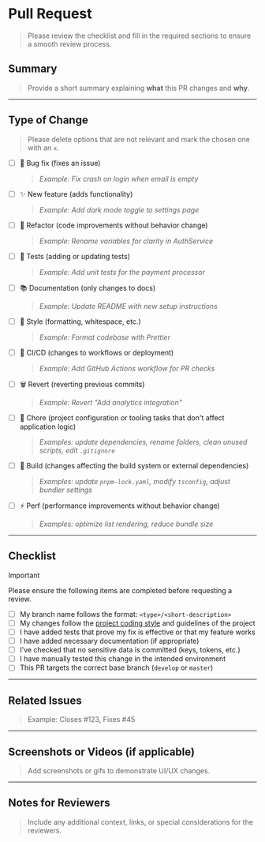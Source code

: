 # Pull Request

> Please review the checklist and fill in the required sections to ensure a smooth review process.

## Summary

> Provide a short summary explaining **what** this PR changes and **why**.

---

## Type of Change

> Please delete options that are not relevant and mark the chosen one with an `x`.

- [ ] 🐛 Bug fix (fixes an issue)  
  > _Example: Fix crash on login when email is empty_
- [ ] ✨ New feature (adds functionality)  
  > _Example: Add dark mode toggle to settings page_
- [ ] 🔧 Refactor (code improvements without behavior change)  
  > _Example: Rename variables for clarity in AuthService_
- [ ] 🧪 Tests (adding or updating tests)  
  > _Example: Add unit tests for the payment processor_
- [ ] 📚 Documentation (only changes to docs)  
  > _Example: Update README with new setup instructions_
- [ ] 🎨 Style (formatting, whitespace, etc.)  
  > _Example: Format codebase with Prettier_
- [ ] 🚀 CI/CD (changes to workflows or deployment)  
  > _Example: Add GitHub Actions workflow for PR checks_
- [ ] 🗑 Revert (reverting previous commits)  
  > _Example: Revert "Add analytics integration"_
- [ ] 🧹 Chore (project configuration or tooling tasks that don't affect application logic)  
  > _Examples: update dependencies, rename folders, clean unused scripts, edit `.gitignore`_
- [ ] 🧱 Build (changes affecting the build system or external dependencies)  
  > _Examples: update `pnpm-lock.yaml`, modify `tsconfig`, adjust bundler settings_
- [ ] ⚡️ Perf (performance improvements without behavior change)  
  > _Examples: optimize list rendering, reduce bundle size_

---

## Checklist

> [!IMPORTANT]  
> Please ensure the following items are completed before requesting a review.

- [ ] My branch name follows the format: `<type>/<short-description>`
- [ ] My changes follow the [project coding style](../CONTRIBUTING.md) and guidelines of the project
- [ ] I have added tests that prove my fix is effective or that my feature works
- [ ] I have added necessary documentation (if appropriate)
- [ ] I’ve checked that no sensitive data is committed (keys, tokens, etc.)
- [ ] I have manually tested this change in the intended environment
- [ ] This PR targets the correct base branch (`develop` or `master`)

---

## Related Issues

> Example: Closes #123, Fixes #45

---

## Screenshots or Videos (if applicable)

> Add screenshots or gifs to demonstrate UI/UX changes.

---

## Notes for Reviewers

> Include any additional context, links, or special considerations for the reviewers.
